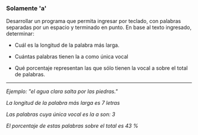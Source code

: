 ### Solamente 'a'

Desarrollar un programa que permita ingresar por teclado, con palabras separadas por un espacio y terminado en punto. En base al texto ingresado, determinar:

* Cuál es la longitud de la palabra más larga.

* Cuántas palabras tienen la a como única vocal

* Qué porcentaje representan las que sólo tienen la vocal a sobre el total de palabras.

********************************************************************************

*Ejemplo: "el agua clara salta por las piedras."*

*La longitud de la palabra más larga es 7 letras*

*Las palabras cuya única vocal es la a son: 3*

*El porcentaje de estas palabras sobre el total es 43 %*